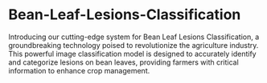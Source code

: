 # Bean-Leaf-Lesions-Classification
Introducing our cutting-edge system for Bean Leaf Lesions Classification, a groundbreaking technology poised to revolutionize the agriculture industry. This powerful image classification model is designed to accurately identify and categorize lesions on bean leaves, providing farmers with critical information to enhance crop management.

